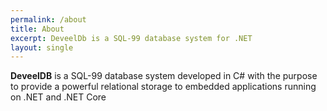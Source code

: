```yaml
---
permalink: /about
title: About
excerpt: DeveelDb is a SQL-99 database system for .NET
layout: single
---
```

**DeveelDB** is a SQL-99 database system developed in C# with the purpose to provide a powerful relational storage to embedded applications running on .NET and .NET Core
